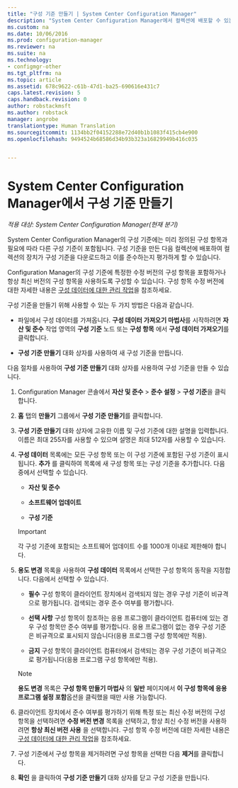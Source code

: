 ```yaml
---
title: "구성 기준 만들기 | System Center Configuration Manager"
description: "System Center Configuration Manager에서 컬렉션에 배포할 수 있는 구성 기준을 만듭니다."
ms.custom: na
ms.date: 10/06/2016
ms.prod: configuration-manager
ms.reviewer: na
ms.suite: na
ms.technology:
- configmgr-other
ms.tgt_pltfrm: na
ms.topic: article
ms.assetid: 678c9622-c61b-47d1-ba25-690616e431c7
caps.latest.revision: 5
caps.handback.revision: 0
author: robstackmsft
ms.author: robstack
manager: angrobe
translationtype: Human Translation
ms.sourcegitcommit: 1134bb2f04152288e72d40b1b1083f415cb4e900
ms.openlocfilehash: 9494524b68586d34b93b323a16829949b416c035


---
```

# <a name="create-configuration-baselines-in-system-center-configuration-manager"></a>System Center Configuration Manager에서 구성 기준 만들기

*적용 대상: System Center Configuration Manager(현재 분기)*


System Center Configuration Manager의 구성 기준에는 미리 정의된 구성 항목과 필요에 따라 다른 구성 기준이 포함됩니다. 구성 기준을 만든 다음 컬렉션에 배포하여 컬렉션의 장치가 구성 기준을 다운로드하고 이를 준수하는지 평가하게 할 수 있습니다.  

 Configuration Manager의 구성 기준에 특정한 수정 버전의 구성 항목을 포함하거나 항상 최신 버전의 구성 항목을 사용하도록 구성할 수 있습니다. 구성 항목 수정 버전에 대한 자세한 내용은 [구성 데이터에 대한 관리 작업](../../compliance/deploy-use/management-tasks-for-configuration-data.md)을 참조하세요.  

 구성 기준을 만들기 위해 사용할 수 있는 두 가지 방법은 다음과 같습니다.  

-   파일에서 구성 데이터를 가져옵니다. **구성 데이터 가져오기 마법사**를 시작하려면 **자산 및 준수** 작업 영역의 **구성 기준** 노드 또는 **구성 항목** 에서 **구성 데이터 가져오기**를 클릭합니다.  

-   **구성 기준 만들기** 대화 상자를 사용하여 새 구성 기준을 만듭니다.  

 다음 절차를 사용하여 **구성 기준 만들기** 대화 상자를 사용하여 구성 기준을 만들 수 있습니다.  

1.  Configuration Manager 콘솔에서 **자산 및 준수** > **준수 설정** > **구성 기준**을 클릭합니다.  

3.  **홈** 탭의 **만들기** 그룹에서 **구성 기준 만들기**를 클릭합니다.  

4.  **구성 기준 만들기** 대화 상자에 고유한 이름 및 구성 기준에 대한 설명을 입력합니다. 이름은 최대 255자를 사용할 수 있으며 설명은 최대 512자를 사용할 수 있습니다.  

5.  **구성 데이터** 목록에는 모든 구성 항목 또는 이 구성 기준에 포함된 구성 기준이 표시됩니다. **추가** 를 클릭하여 목록에 새 구성 항목 또는 구성 기준을 추가합니다. 다음 중에서 선택할 수 있습니다.  

    -   **자산 및 준수**  

    -   **소프트웨어 업데이트**  

    -   **구성 기준**  
      > [!IMPORTANT]
      > 각 구성 기준에 포함되는 소프트웨어 업데이트 수를 1000개 이내로 제한해야 합니다.
6.  **용도 변경** 목록을 사용하여 **구성 데이터** 목록에서 선택한 구성 항목의 동작을 지정합니다. 다음에서 선택할 수 있습니다.  

    -   **필수** 구성 항목이 클라이언트 장치에서 검색되지 않는 경우 구성 기준이 비규격으로 평가됩니다. 검색되는 경우 준수 여부를 평가합니다.  

    -   **선택 사항** 구성 항목이 참조하는 응용 프로그램이 클라이언트 컴퓨터에 있는 경우 구성 항목만 준수 여부를 평가합니다. 응용 프로그램이 없는 경우 구성 기준은 비규격으로 표시되지 않습니다(응용 프로그램 구성 항목에만 적용).  

    -   **금지** 구성 항목이 클라이언트 컴퓨터에서 검색되는 경우 구성 기준이 비규격으로 평가됩니다(응용 프로그램 구성 항목에만 적용).  

    > [!NOTE]
    >  **용도 변경** 목록은 **구성 항목 만들기 마법사** 의 **일반** 페이지에서 **이 구성 항목에 응용 프로그램 설정 포함**옵션을 클릭했을 때만 사용 가능합니다.  

7.  클라이언트 장치에서 준수 여부를 평가하기 위해 특정 또는 최신 수정 버전의 구성 항목을 선택하려면 **수정 버전 변경** 목록을 선택하고, 항상 최신 수정 버전을 사용하려면 **항상 최신 버전 사용** 을 선택합니다. 구성 항목 수정 버전에 대한 자세한 내용은 [구성 데이터에 대한 관리 작업](../../compliance/deploy-use/management-tasks-for-configuration-data.md)을 참조하세요.  

8.  구성 기준에서 구성 항목을 제거하려면 구성 항목을 선택한 다음 **제거**를 클릭합니다.  

9. **확인** 을 클릭하여 **구성 기준 만들기** 대화 상자를 닫고 구성 기준을 만듭니다.  



<!--HONumber=Nov16_HO1-->


